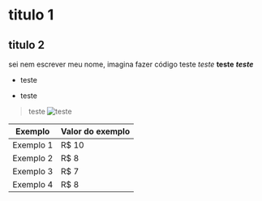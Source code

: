 # titulo 1
## titulo 2
sei nem escrever meu nome, imagina fazer código
teste
*teste*
**teste**
***teste***
- teste
* teste
> teste
![teste](https://cdn.discordapp.com/attachments/870073540907524166/1198935805461282877/image0.png?ex=65c0b6fb&is=65ae41fb&hm=c9c16ea2bfd904522ee5e40f4ea9df34336bfb1b893dc3844e526e808bff0b0a&)

Exemplo   | Valor do exemplo
--------- | ------
Exemplo 1 | R$ 10
Exemplo 2 | R$ 8
Exemplo 3 | R$ 7
Exemplo 4 | R$ 8
